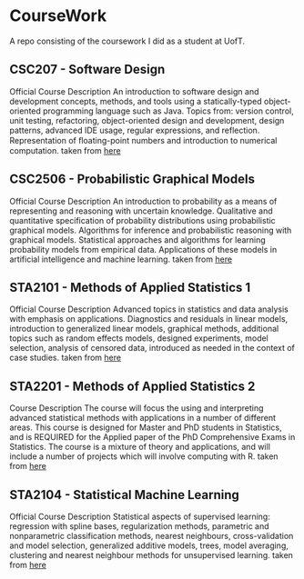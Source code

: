 # CourseWork
A repo consisting of the coursework I did as a student at UofT.

## CSC207 - Software Design

Official Course Description
An introduction to software design and development concepts, methods, and tools using a statically-typed object-oriented programming language such as Java. Topics from: version control, unit testing, refactoring, object-oriented design and development, design patterns, advanced IDE usage, regular expressions, and reflection.  Representation of ﬂoating-point numbers and introduction to numerical computation.
taken from [here](http://calendar.artsci.utoronto.ca/crs_csc.htm)

## CSC2506 - Probabilistic Graphical Models

Official Course Description
An introduction to probability as a means of representing and reasoning with uncertain knowledge. Qualitative and quantitative specification of probability distributions using probabilistic graphical models. Algorithms for inference and probabilistic reasoning with graphical models. Statistical approaches and algorithms for learning probability models from empirical data. Applications of these models in artificial intelligence and machine learning.
taken from [here](http://calendar.artsci.utoronto.ca/crs_csc.htm)

## STA2101 - Methods of Applied Statistics 1

Official Course Description
Advanced topics in statistics and data analysis with emphasis on applications. Diagnostics and residuals in linear models, introduction to generalized linear models, graphical methods, additional topics such as random effects models, designed experiments, model selection,  analysis of censored data, introduced as needed in the context of case studies.
taken from [here](http://calendar.artsci.utoronto.ca/crs_sta.htm)

## STA2201 - Methods of Applied Statistics 2

Course Description
The course will focus the using and interpreting advanced statistical methods with applications in a number of different areas. This course is designed for Master and PhD students in Statistics, and is REQUIRED for the Applied paper of the PhD Comprehensive Exams in Statistics. The course is a mixture of theory and applications, and will include a number of projects which will involve computing with R.
taken from [here](http://pbrown.ca/teaching/astwo/courseInfo.html)

## STA2104 - Statistical Machine Learning

Official Course Description
Statistical aspects of supervised learning: regression with spline bases, regularization methods, parametric and nonparametric classification methods, nearest neighbours, cross-validation and model selection, generalized additive models, trees, model averaging, clustering and nearest neighbour methods for unsupervised learning.
taken from [here](http://calendar.artsci.utoronto.ca/crs_sta.htm)
